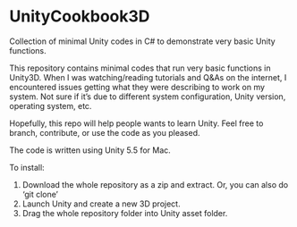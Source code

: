 # UnityCookbook3D
Collection of minimal Unity codes in C# to demonstrate very basic Unity functions.

This repository contains minimal codes that run very basic functions in
Unity3D. When I was watching/reading tutorials and Q&As on the
internet, I encountered issues getting what they were describing to work
on my system. Not sure if it’s due to different system configuration,
Unity version, operating system, etc.

Hopefully, this repo will help people wants to learn Unity. Feel free
to branch, contribute, or use the code as you pleased.

The code is written using Unity 5.5 for Mac.

To install:
1. Download the whole repository as a zip and extract. Or, you can also do
‘git clone’
2. Launch Unity and create a new 3D project.
3. Drag the whole repository folder into Unity asset folder.
